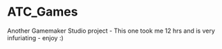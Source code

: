 # ATC_Games
Another Gamemaker Studio project - This one took me 12 hrs and is very infuriating - enjoy :)

